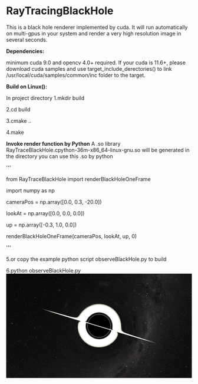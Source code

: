 # RayTracingBlackHole
This is a black hole renderer implemented by cuda. It will run automatically on multi-gpus in your system and render a very high resolution image in several seconds.


**Dependencies:** 


minimum cuda 9.0 and opencv 4.0+ required. If your cuda is 11.6+, please download cuda samples and use target_include_derectories() to link /usr/local/cuda/samples/common/inc folder to the target.


**Build on Linux():** 

In project directory
1.mkdir build

2.cd build

3.cmake ..

4.make

**Invoke render function by Python**
A .so library RayTraceBlackHole.cpython-36m-x86_64-linux-gnu.so will be generated in the directory
you can use this .so by python

'''

from RayTraceBlackHole import renderBlackHoleOneFrame

import numpy as np

cameraPos = np.array([0.0, 0.3, -20.0])

lookAt = np.array([0.0, 0.0, 0.0])

up = np.array([-0.3, 1.0, 0.0])

renderBlackHoleOneFrame(cameraPos, lookAt, up, 0)

'''

5.or copy the example python script observeBlackHole.py to build
 
6.python observeBlackHole.py
![out2.jpg](https://github.com/WangZilu0218/CudaRayTracingBlackHole/blob/master/out2.jpg)

